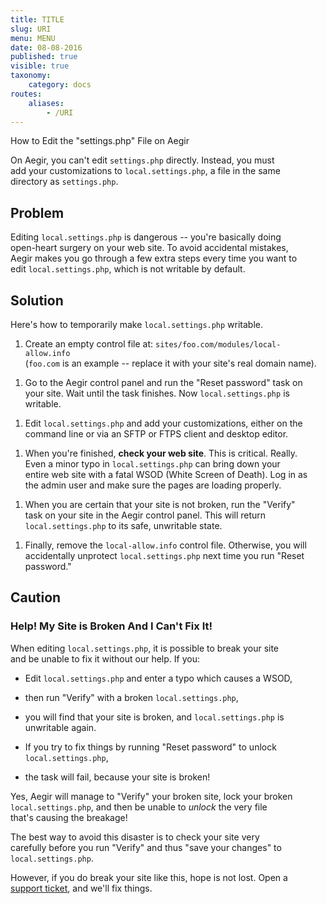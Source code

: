 ```yaml
---
title: TITLE
slug: URI
menu: MENU
date: 08-08-2016
published: true
visible: true
taxonomy:
    category: docs
routes:
    aliases:
        - /URI
---
```

How to Edit the "settings.php" File on Aegir

On Aegir, you can't edit `settings.php` directly. Instead, you must\
add your customizations to `local.settings.php`, a file in the same\
directory as `settings.php`.

Problem
-------

Editing `local.settings.php` is dangerous -- you're basically doing\
open-heart surgery on your web site. To avoid accidental mistakes,\
Aegir makes you go through a few extra steps every time you want to\
edit `local.settings.php`, which is not writable by default.

Solution
--------

Here's how to temporarily make `local.settings.php` writable.

1.  Create an empty control file at:
    `sites/foo.com/modules/local-allow.info`\
    (`foo.com` is an example -- replace it with your site's real
    domain name).

<!-- -->

1.  Go to the Aegir control panel and run the "Reset password" task on\
    your site. Wait until the task finishes. Now `local.settings.php`
    is\
    writable.

<!-- -->

1.  Edit `local.settings.php` and add your customizations, either on
    the\
    command line or via an SFTP or FTPS client and desktop editor.

<!-- -->

1.  When you're finished, **check your web site**. This is critical.
    Really.\
    Even a minor typo in `local.settings.php` can bring down your\
    entire web site with a fatal WSOD (White Screen of Death). Log in
    as\
    the admin user and make sure the pages are loading properly.

<!-- -->

1.  When you are certain that your site is not broken, run the "Verify"\
    task on your site in the Aegir control panel. This will return\
    `local.settings.php` to its safe, unwritable state.

<!-- -->

1.  Finally, remove the `local-allow.info` control file. Otherwise, you
    will\
    accidentally unprotect `local.settings.php` next time you run
    "Reset\
    password."

Caution
-------

### Help! My Site is Broken And I Can't Fix It!

When editing `local.settings.php`, it is possible to break your site\
and be unable to fix it without our help. If you:

-   Edit `local.settings.php` and enter a typo which causes a WSOD,

<!-- -->

-   then run "Verify" with a broken `local.settings.php`,

<!-- -->

-   you will find that your site is broken, and `local.settings.php` is\
    unwritable again.

<!-- -->

-   If you try to fix things by running "Reset password" to unlock\
    `local.settings.php`,

<!-- -->

-   the task will fail, because your site is broken!

Yes, Aegir will manage to "Verify" your broken site, lock your broken\
`local.settings.php`, and then be unable to *unlock* the very file\
that's causing the breakage!

The best way to avoid this disaster is to check your site very\
carefully before you run "Verify" and thus "save your changes" to\
`local.settings.php`.

However, if you do break your site like this, hope is not lost. Open a\
[support ticket](http://omega8.cc/support), and we'll fix things.
